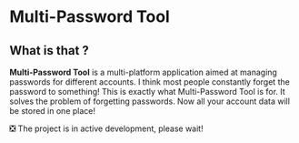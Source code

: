 # Multi-Password Tool

## What is that ?

**Multi-Password Tool** is a multi-platform application aimed at managing passwords for different accounts. I think most people constantly forget the password to something! This is exactly what Multi-Password Tool is for. It solves the problem of forgetting passwords. Now all your account data will be stored in one place!

:negative_squared_cross_mark: The project is in active development, please wait!
